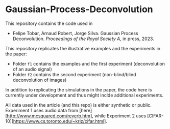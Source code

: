 # Gaussian-Process-Deconvolution

This repository contains the code used in

- Felipe Tobar, Arnaud Robert, Jorge Silva. Gaussian Process Deconvolution. *Proceedings of the Royal Society A*, in press, 2023. 

This repository replicates the illustrative examples and the experiments in the paper:
- Folder `f1` contains the examples and the first experiment (deconvolution of an audio signal)
- Folder `f2` contains the second experiment (non-blind/blind deconvolution of images)

In addition to replicating the simulations in the paper, the code here is currently under development and thus might inclde additional experiments.

All data used in the article (and this repo) is either synthetic or public. Experiment 1 uses audio data from [here][http://www.mcsquared.com/reverb.htm], while Experiment 2 uses [CIFAR-10][https://www.cs.toronto.edu/~kriz/cifar.html].
